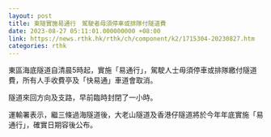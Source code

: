 ```yaml
---
layout: post
title: 東隧實施易通行　駕駛者毋須停車或排隊付隧道費
date: 2023-08-27 05:11:01.000000000 +08:00
link: https://news.rthk.hk/rthk/ch/component/k2/1715304-20230827.htm
categories: rthk
---
```


東區海底隧道自清晨5時起，實施「易通行」，駕駛人士毋須停車或排隊繳付隧道費，所有人手收費亭及「快易通」車道會取消。

隧道來回方向及支路，早前臨時封閉了一小時。

運輸署表示，繼三條過海隧道後，大老山隧道及香港仔隧道將於今年年底實施「易通行」，確實日期容後公布。
